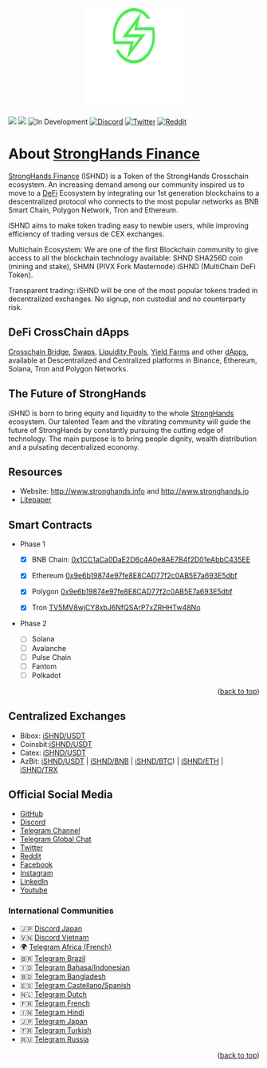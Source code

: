 <div id="top"></div>
<p align="center">
  <img width="200" height="200" src="https://github.com/stronghandsblockchain/Logos/blob/main/ISHND/svg/STRONGHANDS%20-%201.svg">

 ![](https://img.shields.io/badge/Token-Crosschain-informational?style=for-the-badge&logo=F0B90B)
 ![](https://img.shields.io/github/languages/top/stronghandsblockchain/ISHND-NewSource?style=for-the-badge)
 ![In Development](http://img.shields.io/static/v1?label=STATUS&message=IN%20DEVELOPMENT&color=GREEN&style=for-the-badge)
 [![Discord](https://img.shields.io/discord/396700779618107394?style=for-the-badge)](https://discord.gg/WrA8TNXaa5)
 [![Twitter](https://img.shields.io/twitter/follow/shndofficial?style=for-the-badge)](https://twitter.com/shndofficial)
 [![Reddit](https://img.shields.io/reddit/subreddit-subscribers/stronghandsblockchain?style=for-the-badge)](https://www.reddit.com/r/stronghandsblockchain/)



# About [StrongHands Finance](https://coinmarketcap.com/currencies/stronghands-finance/markets/) 
  
[StrongHands Finance](https://coinmarketcap.com/currencies/stronghands-finance/markets/) (ISHND) is a Token of the StrongHands Crosschain ecosystem. An increasing demand among our community inspired us to move to a [DeFi](https://academy.binance.com/en/glossary/defi) Ecosystem by integrating our 1st generation blockchains to a descentralized protocol who connects to the most popular networks as BNB Smart Chain, Polygon Network, Tron and Ethereum.

iSHND aims to make token trading easy to newbie users, while improving efficiency of trading versus de CEX exchanges.

Multichain Ecosystem: We are one of the first Blockchain community to give access to all the blockchain technology available: SHND SHA256D coin (mining and stake), SHMN (PIVX Fork Masternode) iSHND (MultiChain DeFi Token).

Transparent trading: iSHND will be one of the most popular tokens traded in decentralized exchanges. No signup, non custodial and no counterparty risk.

## DeFi CrossChain dApps

[Crosschain Bridge](https://pontem.network/posts/understanding-cross-chain-bridges), [Swaps](https://academy.binance.com/en/articles/atomic-swaps-explained), [Liquidity Pools](https://www.gemini.com/cryptopedia/what-is-a-liquidity-pool-crypto-market-liquidity), [Yield Farms](https://academy.binance.com/en/articles/what-is-yield-farming-in-decentralized-finance-defi) and other [dApps](https://cointelegraph.com/defi-101/what-are-dapps-everything-there-is-to-know-about-decentralized-applications), available at Descentralized and Centralized platforms in Binance, Ethereum, Solana, Tron and Polygon Networks.

## The Future of StrongHands

iSHND is born to bring equity and liquidity to the whole [StrongHands](http://www.stronghands.io) ecosystem. Our talented Team and the vibrating community will guide the future of StrongHands by constantly pursuing the cutting edge of technology. The main purpose is to bring people dignity, wealth distribution and a pulsating decentralized economy.
  

  ## Resources

  * Website: http://www.stronghands.info and http://www.stronghands.io
  * [Litepaper](https://github.com/stronghandsblockchain/iSHND-NewSource/blob/main/Litepaper.pdf)
  
  
## Smart Contracts
  
* Phase 1
  
    - [x] BNB Chain:  [0x1CC1aCa0DaE2D6c4A0e8AE7B4f2D01eAbbC435EE](https://bscscan.com/token/0x1CC1aCa0DaE2D6c4A0e8AE7B4f2D01eAbbC435EE)
    - [x] Ethereum [0x9e6b19874e97fe8E8CAD77f2c0AB5E7a693E5dbf](https://etherscan.io/token/0x9e6b19874e97fe8E8CAD77f2c0AB5E7a693E5dbf)
    - [x] Polygon [0x9e6b19874e97fe8E8CAD77f2c0AB5E7a693E5dbf](https://polygonscan.com/token/0x9e6b19874e97fe8E8CAD77f2c0AB5E7a693E5dbf)
    - [x] Tron [TV5MV8wjCY8xbJ6NfQSArP7xZRHHTw48No](https://tronscan.org/#/contract/TV5MV8wjCY8xbJ6NfQSArP7xZRHHTw48No)
  
  
  
 * Phase 2
  
    - [ ] Solana
    - [ ] Avalanche
    - [ ] Pulse Chain
    - [ ] Fantom
    - [ ] Polkadot
  
<p align="right">(<a href="#top">back to top</a>)</p>  
  
## Centralized Exchanges
  
  * Bibox: [iSHND/USDT](https://www.bibox.com/zh/exchange/basic/ISHND_USDT)
  * Coinsbit:[iSHND/USDT](https://coinsbit.io/pt/trade/iSHND_USDT)
  * Catex: [iSHND/USDT](https://www.catex.io/trading/ISHND/USDT) 
  * AzBit: [iSHND/USDT](https://azbit.com/exchange/ISHND_USDT) | [iSHND/BNB](https://azbit.com/exchange/ISHND_BNB) | [iSHND/BTC](https://azbit.com/exchange/ISHND_BTC)) | [iSHND/ETH](https://azbit.com/exchange/ISHND_ETH) | [iSHND/TRX](https://azbit.com/exchange/ISHND_TRX)
  
  
## Official Social Media
  
  * [GitHub](https://github.com/stronghandsblockchain)
  * [Discord](https://discord.com/invite/WrA8TNXaa5)
  * [Telegram Channel](https://t.me/stronghandsofficial)
  * [Telegram Global Chat](https://t.me/StrongHands)
  * [Twitter](https://twitter.com/shndofficial)
  * [Reddit](https://www.reddit.com/r/stronghandsblockchain/)
  * [Facebook](https://www.facebook.com/shndchain)
  * [Instagram](https://www.instagram.com/stronghandsblockchain/)
  * [LinkedIn](https://www.linkedin.com/company/stronghands-blockchain/)
  * [Youtube](https://www.youtube.com/channel/UCazb7de4MDBFaWvnoCPvN-Q)
  
  
  ### International Communities
  
  * 🇯🇵 [Discord Japan](https://discord.gg/566pKM6)
  * 🇻🇳 [Discord Vietnam](https://discord.gg/UTBB8CHxbK)
  * 🌍 [Telegram Africa (French)](https://t.me/StrongHandsAfrica)
  * 🇧🇷 [Telegram Brazil](https://t.me/StrongHandsBrasil)
  * 🇮🇩 [Telegram Bahasa/Indonesian](https://t.me/StrongHandsIndonesia)
  * 🇧🇩 [Telegram Bangladesh](https://t.me/StrongHandsBangladesh)
  * 🇪🇸 [Telegram Castellano/Spanish](https://t.me/StrongHandsCastellano)
  * 🇳🇱 [Telegram Dutch](https://t.me/StrongHandsDutch)
  * 🇫🇷 [Telegram French](https://t.me/StrongHandsFrance)
  * 🇮🇳 [Telegram Hindi](https://t.me/StrongHandsHindi)
  * 🇯🇵 [Telegram Japan](https://t.me/StrongHands_Japan)
  * 🇹🇷 [Telegram Turkish](https://t.me/StrongHandsTurkey)
  * 🇷🇺 [Telegram Russia](https://t.me/StrongHandsRussia)
  
  
  <p align="right">(<a href="#top">back to top</a>)</p>  
  

